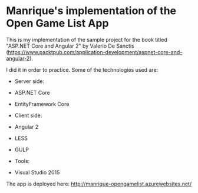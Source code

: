 # Manrique's implementation of the Open Game List App

This is my implementation of the sample project for the book titled "ASP.NET Core and Angular 2" by Valerio De Sanctis (https://www.packtpub.com/application-development/aspnet-core-and-angular-2).

I did it in order to practice. Some of the technologies used are:

-  Server side:
  -  ASP.NET Core
  -  EntityFramework Core


-  Client side:
  -  Angular 2
  -  LESS
  -  GULP
    
    
-  Tools:
  -  Visual Studio 2015


The app is deployed here:  http://manrique-opengamelist.azurewebsites.net/
    
    
